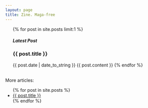 ```yaml
---
layout: page
title: Zine. Maga-free
---
```


<ul>
  {% for post in site.posts limit:1 %}
    <h5>Latest Post</h5>
    <h3>{{ post.title }}</h3>
    <time datetime="{{ content.date | date_to_xmlschema }}" class="post-date">{{ post.date | date_to_string }}</time>
    {{ post.content }}
  {% endfor %}
</ul>

<br>
More articles:
<ul>
  {% for post in site.posts %}
    <li>
      <a href="{{ post.url }}">{{ post.title }}</a>
    </li>
  {% endfor %}
</ul>
